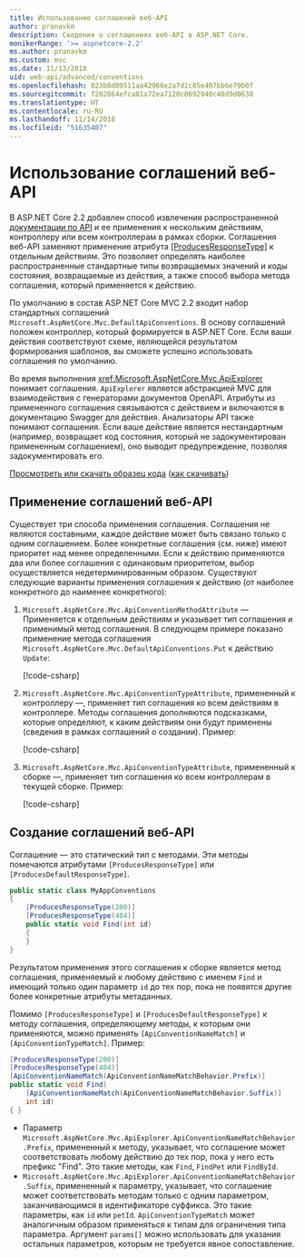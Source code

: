 ```yaml
---
title: Использование соглашений веб-API
author: pranavkm
description: Сведения о соглашениях веб-API в ASP.NET Core.
monikerRange: '>= aspnetcore-2.2'
ms.author: pranavkm
ms.custom: mvc
ms.date: 11/13/2018
uid: web-api/advanced/conventions
ms.openlocfilehash: 023b8d09511aa42966e2a7d1c85e407bb6e79b0f
ms.sourcegitcommit: f202864efca81a72ea7120c0692940c40d9d0630
ms.translationtype: HT
ms.contentlocale: ru-RU
ms.lasthandoff: 11/14/2018
ms.locfileid: "51635407"
---
```

# <a name="use-web-api-conventions"></a>Использование соглашений веб-API

В ASP.NET Core 2.2 добавлен способ извлечения распространенной [документации по API](xref:tutorials/web-api-help-pages-using-swagger) и ее применения к нескольким действиям, контроллеру или всем контроллерам в рамках сборки. Соглашения веб-API заменяют применение атрибута [[ProducesResponseType]](xref:Microsoft.AspNetCore.Mvc.ProducesResponseTypeAttribute) к отдельным действиям. Это позволяет определять наиболее распространенные стандартные типы возвращаемых значений и коды состояния, возвращаемые из действия, а также способ выбора метода соглашения, который применяется к действию.

По умолчанию в состав ASP.NET Core MVC 2.2 входит набор стандартных соглашений `Microsoft.AspNetCore.Mvc.DefaultApiConventions`. В основу соглашений положен контроллер, который формируется в ASP.NET Core. Если ваши действия соответствуют схеме, являющейся результатом формирования шаблонов, вы сможете успешно использовать соглашения по умолчанию.

Во время выполнения <xref:Microsoft.AspNetCore.Mvc.ApiExplorer> понимает соглашения. `ApiExplorer` является абстракцией MVC для взаимодействия с генераторами документов OpenAPI. Атрибуты из примененного соглашения связываются с действием и включаются в документацию Swagger для действия. Анализаторы API также понимают соглашения. Если ваше действие является нестандартным (например, возвращает код состояния, который не задокументирован примененным соглашением), оно выводит предупреждение, позволяя задокументировать его.

[Просмотреть или скачать образец кода](https://github.com/aspnet/Docs/tree/master/aspnetcore/web-api/advanced/conventions/sample) ([как скачивать](xref:index#how-to-download-a-sample))

## <a name="apply-web-api-conventions"></a>Применение соглашений веб-API

Существует три способа применения соглашения. Соглашения не являются составными, каждое действие может быть связано только с одним соглашением. Более конкретные соглашения (см. ниже) имеют приоритет над менее определенными. Если к действию применяются два или более соглашения с одинаковым приоритетом, выбор осуществляется недетерминированным образом. Существуют следующие варианты применения соглашения к действию (от наиболее конкретного до наименее конкретного):

1. `Microsoft.AspNetCore.Mvc.ApiConventionMethodAttribute` &mdash; Применяется к отдельным действиям и указывает тип соглашения и применимый метод соглашения. В следующем примере показано применение метода соглашения `Microsoft.AspNetCore.Mvc.DefaultApiConventions.Put` к действию `Update`:

    [!code-csharp[](conventions/sample/Controllers/ContactsConventionController.cs?name=apiconventionmethod&highlight=2-3)]

1. `Microsoft.AspNetCore.Mvc.ApiConventionTypeAttribute`, примененный к контроллеру &mdash;, применяет тип соглашения ко всем действиям в контроллере. Методы соглашения дополняются подсказками, которые определяют, к каким действиям они будут применены (сведения в рамках соглашений о создании). Пример:

    [!code-csharp[](conventions/sample/Controllers/ContactsConventionController.cs?name=apiconventiontypeattribute)]

1. `Microsoft.AspNetCore.Mvc.ApiConventionTypeAttribute`, примененный к сборке &mdash;, применяет тип соглашения ко всем контроллерам в текущей сборке. Пример:

    [!code-csharp[](conventions/sample/Startup.cs?name=apiconventiontypeattribute)]

## <a name="create-web-api-conventions"></a>Создание соглашений веб-API

Соглашение — это статический тип с методами. Эти методы помечаются атрибутами `[ProducesResponseType]` или `[ProducesDefaultResponseType]`.

```csharp
public static class MyAppConventions
{
    [ProducesResponseType(200)]
    [ProducesResponseType(404)]
    public static void Find(int id)
    {
    }
}
```

Результатом применения этого соглашения к сборке является метод соглашения, применяемый к любому действию с именем `Find` и имеющий только один параметр `id` до тех пор, пока не появятся другие более конкретные атрибуты метаданных.

Помимо `[ProducesResponseType]` и `[ProducesDefaultResponseType]` к методу соглашения, определяющему методы, к которым они применяются, можно применять `[ApiConventionNameMatch]` и `[ApiConventionTypeMatch]`. Пример:

```csharp
[ProducesResponseType(200)]
[ProducesResponseType(404)]
[ApiConventionNameMatch(ApiConventionNameMatchBehavior.Prefix)]
public static void Find(
    [ApiConventionNameMatch(ApiConventionNameMatchBehavior.Suffix)]
    int id)
{ }
```

* Параметр `Microsoft.AspNetCore.Mvc.ApiExplorer.ApiConventionNameMatchBehavior.Prefix`, примененный к методу, указывает, что соглашение может соответствовать любому действию до тех пор, пока у него есть префикс "Find". Это такие методы, как `Find`, `FindPet` или `FindById`.
* `Microsoft.AspNetCore.Mvc.ApiExplorer.ApiConventionNameMatchBehavior.Suffix`, примененный к параметру, указывает, что соглашение может соответствовать методам только с одним параметром, заканчивающимся в идентификаторе суффикса. Это такие параметры, как `id` или `petId`. `ApiConventionTypeMatch` может аналогичным образом применяться к типам для ограничения типа параметра. Аргумент `params[]` можно использовать для указания остальных параметров, которым не требуется явное сопоставление.
